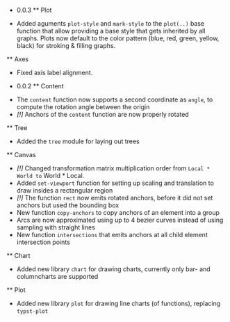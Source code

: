 * 0.0.3
** Plot
- Added aguments `plot-style` and `mark-style` to the `plot(..)` base function
  that allow providing a base style that gets inherited by all graphs.
  Plots now default to the color pattern (blue, red, green, yellow, black) for
  stroking & filling graphs.

** Axes
- Fixed axis label alignment.

* 0.0.2
** Content
- The `content` function now supports a second coordinate as `angle`, to
  compute the rotation angle between the origin
- *[!]* Anchors of the `content` function are now properly rotated

** Tree
- Added the `tree` module for laying out trees

** Canvas
- *[!]* Changed transformation matrix multiplication order from `Local * World to`
  World * Local.
- Added `set-viewport` function for setting up scaling and translation to draw
  insides a rectangular region
- *[!]* The function `rect` now emits rotated anchors,
  before it did not set anchors but used the bounding box
- New function `copy-anchors` to copy anchors of an element into a group
- Arcs are now approximated using up to 4 bezier curves instead of using
  sampling with straight lines
- New function `intersections` that emits anchors at all child element
  intersection points

** Chart
- Added new library `chart` for drawing charts, currently only bar- and columncharts are supported

** Plot
- Added new library `plot` for drawing line charts (of functions), replacing `typst-plot`
